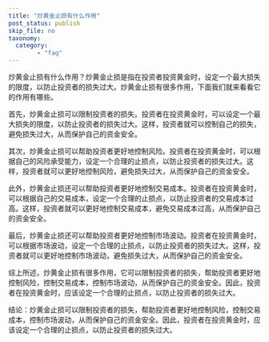 ```yaml
---
title: "炒黄金止损有什么作用"
post_status: publish
skip_file: no
taxonomy:
  category:
        - "faq"
---
```


炒黄金止损有什么作用？炒黄金止损是指在投资者投资黄金时，设定一个最大损失的限度，以防止投资者的损失过大。炒黄金止损有很多作用，下面我们就来看看它的作用有哪些。

首先，炒黄金止损可以限制投资者的损失。投资者在投资黄金时，可以设定一个最大损失的限度，以防止投资者的损失过大。这样，投资者就可以控制自己的损失，避免损失过大，从而保护自己的资金安全。

其次，炒黄金止损可以帮助投资者更好地控制风险。投资者在投资黄金时，可以根据自己的风险承受能力，设定一个合理的止损点，以防止投资者的损失过大。这样，投资者就可以更好地控制风险，避免损失过大，从而保护自己的资金安全。

此外，炒黄金止损还可以帮助投资者更好地控制交易成本。投资者在投资黄金时，可以根据自己的交易成本，设定一个合理的止损点，以防止投资者的交易成本过高。这样，投资者就可以更好地控制交易成本，避免交易成本过高，从而保护自己的资金安全。

最后，炒黄金止损还可以帮助投资者更好地控制市场波动。投资者在投资黄金时，可以根据市场波动，设定一个合理的止损点，以防止投资者的损失过大。这样，投资者就可以更好地控制市场波动，避免损失过大，从而保护自己的资金安全。

综上所述，炒黄金止损有很多作用，它可以限制投资者的损失，帮助投资者更好地控制风险，控制交易成本，控制市场波动，从而保护自己的资金安全。因此，投资者在投资黄金时，应该设定一个合理的止损点，以防止投资者的损失过大。

结论：炒黄金止损可以限制投资者的损失，帮助投资者更好地控制风险，控制交易成本，控制市场波动，从而保护自己的资金安全。因此，投资者在投资黄金时，应该设定一个合理的止损点，以防止投资者的损失过大。
